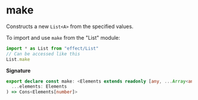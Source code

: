 # make

Constructs a new `List<A>` from the specified values.

To import and use `make` from the "List" module:

```ts
import * as List from "effect/List"
// Can be accessed like this
List.make
```

**Signature**

```ts
export declare const make: <Elements extends readonly [any, ...Array<any>]>(
  ...elements: Elements
) => Cons<Elements[number]>
```
